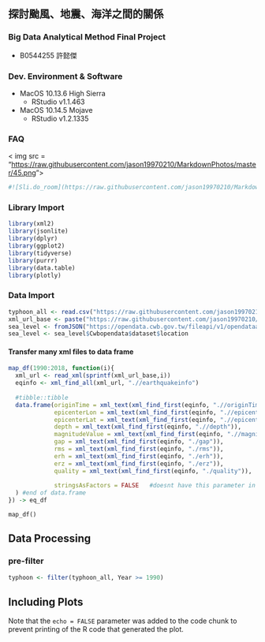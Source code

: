 探討颱風、地震、海洋之間的關係
------------------------------

### Big Data Analytical Method Final Project

-   B0544255 許懿傑

### Dev. Environment & Software

-   MacOS 10.13.6 High Sierra
    -   RStudio v1.1.463
-   MacOS 10.14.5 Mojave
    -   RStudio v1.2.1335

### FAQ

&lt; img src =
“<a href="https://raw.githubusercontent.com/jason19970210/MarkdownPhotos/master/45.png" class="uri">https://raw.githubusercontent.com/jason19970210/MarkdownPhotos/master/45.png</a>”&gt;

``` r
#![Sli.do_room](https://raw.githubusercontent.com/jason19970210/MarkdownPhotos/master/45.png)
```

### Library Import

``` r
library(xml2)
library(jsonlite)
library(dplyr)
library(ggplot2)
library(tidyverse)
library(purrr)
library(data.table)
library(plotly)
```

### Data Import

``` r
typhoon_all <- read.csv("https://raw.githubusercontent.com/jason19970210/BigDataAnalyticalMethods/master/Final/Data/typhoon/typhoon_web_table.csv",stringsAsFactors = F)
xml_url_base <- paste("https://raw.githubusercontent.com/jason19970210/BigDataAnalyticalMethods/master/Final/Data/earthquake/CWB-EQ-Catalog-%d","xml",sep = ".")
sea_level <- fromJSON("https://opendata.cwb.gov.tw/fileapi/v1/opendataapi/C-B0048-001?Authorization=CWB-64CBB768-EE64-4FD2-AED5-0A68D1A48B79&downloadType=WEB&format=JSON")
sea_level <- sea_level$Cwbopendata$dataset$location
```

#### Transfer many xml files to data frame

``` r
map_df(1990:2018, function(i){
  xml_url <- read_xml(sprintf(xml_url_base,i))
  eqinfo <- xml_find_all(xml_url, ".//earthquakeinfo")
  
  #tibble::tibble
  data.frame(originTime = xml_text(xml_find_first(eqinfo, ".//originTime")),
             epicenterLon = xml_text(xml_find_first(eqinfo, ".//epicenterLon")),
             epicenterLat = xml_text(xml_find_first(eqinfo, ".//epicenterLat")),
             depth = xml_text(xml_find_first(eqinfo, ".//depth")),
             magnitudeValue = xml_text(xml_find_first(eqinfo, ".//magnitudeValue")),
             gap = xml_text(xml_find_first(eqinfo, "./gap")),
             rms = xml_text(xml_find_first(eqinfo, "./rms")),
             erh = xml_text(xml_find_first(eqinfo, "./erh")),
             erz = xml_text(xml_find_first(eqinfo, "./erz")),
             quality = xml_text(xml_find_first(eqinfo, "./quality")),
             
             stringsAsFactors = FALSE   #doesnt have this parameter in tibble
  ) #end of data.frame
}) -> eq_df
```

`map_df()`

Data Processing
---------------

### pre-filter

``` r
typhoon <- filter(typhoon_all, Year >= 1990)
```

Including Plots
---------------

Note that the `echo = FALSE` parameter was added to the code chunk to
prevent printing of the R code that generated the plot.
